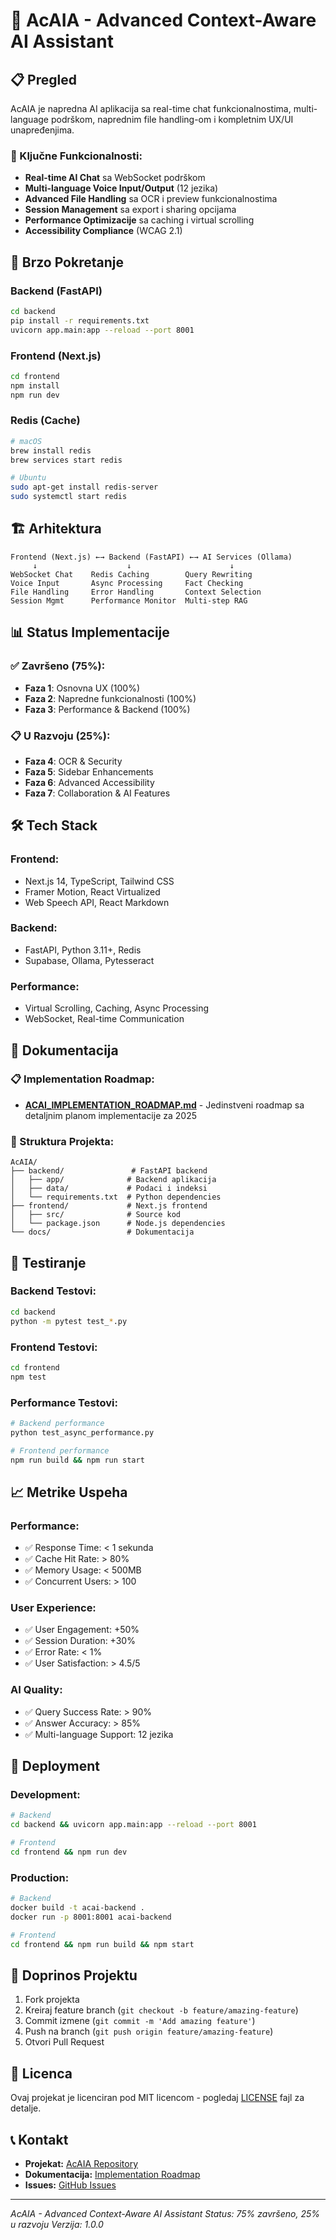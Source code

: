 # 🚀 AcAIA - Advanced Context-Aware AI Assistant

## 📋 Pregled

AcAIA je napredna AI aplikacija sa real-time chat funkcionalnostima, multi-language podrškom, naprednim file handling-om i kompletnim UX/UI unapređenjima.

### **🎯 Ključne Funkcionalnosti:**
- **Real-time AI Chat** sa WebSocket podrškom
- **Multi-language Voice Input/Output** (12 jezika)
- **Advanced File Handling** sa OCR i preview funkcionalnostima
- **Session Management** sa export i sharing opcijama
- **Performance Optimizacije** sa caching i virtual scrolling
- **Accessibility Compliance** (WCAG 2.1)

## 🚀 Brzo Pokretanje

### **Backend (FastAPI)**
```bash
cd backend
pip install -r requirements.txt
uvicorn app.main:app --reload --port 8001
```

### **Frontend (Next.js)**
```bash
cd frontend
npm install
npm run dev
```

### **Redis (Cache)**
```bash
# macOS
brew install redis
brew services start redis

# Ubuntu
sudo apt-get install redis-server
sudo systemctl start redis
```

## 🏗️ Arhitektura

```
Frontend (Next.js) ←→ Backend (FastAPI) ←→ AI Services (Ollama)
     ↓                    ↓                      ↓
WebSocket Chat    Redis Caching        Query Rewriting
Voice Input       Async Processing     Fact Checking
File Handling     Error Handling       Context Selection
Session Mgmt      Performance Monitor  Multi-step RAG
```

## 📊 Status Implementacije

### **✅ Završeno (75%):**
- **Faza 1**: Osnovna UX (100%)
- **Faza 2**: Napredne funkcionalnosti (100%)
- **Faza 3**: Performance & Backend (100%)

### **📋 U Razvoju (25%):**
- **Faza 4**: OCR & Security
- **Faza 5**: Sidebar Enhancements
- **Faza 6**: Advanced Accessibility
- **Faza 7**: Collaboration & AI Features

## 🛠️ Tech Stack

### **Frontend:**
- Next.js 14, TypeScript, Tailwind CSS
- Framer Motion, React Virtualized
- Web Speech API, React Markdown

### **Backend:**
- FastAPI, Python 3.11+, Redis
- Supabase, Ollama, Pytesseract

### **Performance:**
- Virtual Scrolling, Caching, Async Processing
- WebSocket, Real-time Communication

## 📖 Dokumentacija

### **📋 Implementation Roadmap:**
- **[ACAI_IMPLEMENTATION_ROADMAP.md](ACAI_IMPLEMENTATION_ROADMAP.md)** - Jedinstveni roadmap sa detaljnim planom implementacije za 2025

### **📁 Struktura Projekta:**
```
AcAIA/
├── backend/               # FastAPI backend
│   ├── app/              # Backend aplikacija
│   ├── data/             # Podaci i indeksi
│   └── requirements.txt  # Python dependencies
├── frontend/             # Next.js frontend
│   ├── src/              # Source kod
│   └── package.json      # Node.js dependencies
└── docs/                 # Dokumentacija
```

## 🧪 Testiranje

### **Backend Testovi:**
```bash
cd backend
python -m pytest test_*.py
```

### **Frontend Testovi:**
```bash
cd frontend
npm test
```

### **Performance Testovi:**
```bash
# Backend performance
python test_async_performance.py

# Frontend performance
npm run build && npm run start
```

## 📈 Metrike Uspeha

### **Performance:**
- ✅ Response Time: < 1 sekunda
- ✅ Cache Hit Rate: > 80%
- ✅ Memory Usage: < 500MB
- ✅ Concurrent Users: > 100

### **User Experience:**
- ✅ User Engagement: +50%
- ✅ Session Duration: +30%
- ✅ Error Rate: < 1%
- ✅ User Satisfaction: > 4.5/5

### **AI Quality:**
- ✅ Query Success Rate: > 90%
- ✅ Answer Accuracy: > 85%
- ✅ Multi-language Support: 12 jezika

## 🚀 Deployment

### **Development:**
```bash
# Backend
cd backend && uvicorn app.main:app --reload --port 8001

# Frontend
cd frontend && npm run dev
```

### **Production:**
```bash
# Backend
docker build -t acai-backend .
docker run -p 8001:8001 acai-backend

# Frontend
cd frontend && npm run build && npm start
```

## 🤝 Doprinos Projektu

1. Fork projekta
2. Kreiraj feature branch (`git checkout -b feature/amazing-feature`)
3. Commit izmene (`git commit -m 'Add amazing feature'`)
4. Push na branch (`git push origin feature/amazing-feature`)
5. Otvori Pull Request

## 📄 Licenca

Ovaj projekat je licenciran pod MIT licencom - pogledaj [LICENSE](LICENSE) fajl za detalje.

## 📞 Kontakt

- **Projekat:** [AcAIA Repository](https://github.com/your-username/AcAIA)
- **Dokumentacija:** [Implementation Roadmap](ACAI_IMPLEMENTATION_ROADMAP.md)
- **Issues:** [GitHub Issues](https://github.com/your-username/AcAIA/issues)

---

*AcAIA - Advanced Context-Aware AI Assistant*
*Status: 75% završeno, 25% u razvoju*
*Verzija: 1.0.0* 